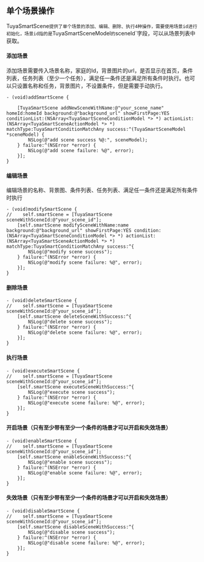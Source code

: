 ## 单个场景操作
TuyaSmartScene`提供了单个场景的添加、编辑、删除、执行4种操作，需要使用场景id进行初始化，场景id指的是`TuyaSmartSceneModel`的`sceneId`字段，可以从场景列表中获取。


#### 添加场景

添加场景需要传入场景名称，家庭的Id，背景图片的url，是否显示在首页，条件列表，任务列表（至少一个任务），满足任一条件还是满足所有条件时执行。也可以只设置名称和任务，背景图片，不设置条件，但是需要手动执行。


```objc
- (void)addSmartScene {

    [TuyaSmartScene addNewSceneWithName:@"your_scene_name" homeId:homeId background:@"background_url" showFirstPage:YES conditionList:(NSArray<TuyaSmartSceneConditionModel *> *) actionList:(NSArray<TuyaSmartSceneActionModel *> *) matchType:TuyaSmartConditionMatchAny success:^(TuyaSmartSceneModel *sceneModel) {
        NSLog(@"add scene success %@:", sceneModel);
    } failure:^(NSError *error) {
        NSLog(@"add scene failure: %@", error);
    }];
}

```
#### 编辑场景

编辑场景的名称、背景图、条件列表、任务列表、满足任一条件还是满足所有条件时执行

```objc
- (void)modifySmartScene {
//    self.smartScene = [TuyaSmartScene sceneWithSceneId:@"your_scene_id"];
    [self.smartScene modifySceneWithName:name background:@"background_url" showFirstPage:YES condition:(NSArray<TuyaSmartSceneConditionModel *> *) actionList:(NSArray<TuyaSmartSceneActionModel *> *) matchType:TuyaSmartConditionMatchAny success:^{
        NSLog(@"modify scene success");
    } failure:^(NSError *error) {
        NSLog(@"modify scene failure: %@", error);
    }];
}
```
#### 删除场景

```objc
- (void)deleteSmartScene {
//    self.smartScene = [TuyaSmartScene sceneWithSceneId:@"your_scene_id"];
    [self.smartScene deleteSceneWithSuccess:^{
        NSLog(@"delete scene success");
    } failure:^(NSError *error) {
        NSLog(@"delete scene failure: %@", error);
    }];
}
```
#### 执行场景

```objc
- (void)executeSmartScene {
//    self.smartScene = [TuyaSmartScene sceneWithSceneId:@"your_scene_id"];
	[self.smartScene executeSceneWithSuccess:^{
   		NSLog(@"execute scene success");    
    } failure:^(NSError *error) {
        NSLog(@"execute scene failure: %@", error);
    }];
}
```

#### 开启场景（只有至少带有至少一个条件的场景才可以开启和失效场景）
```objc
- (void)enableSmartScene {
//    self.smartScene = [TuyaSmartScene sceneWithSceneId:@"your_scene_id"];
	[self.smartScene enableSceneWithSuccess:^{
   		NSLog(@"enable scene success");    
    } failure:^(NSError *error) {
        NSLog(@"enable scene failure: %@", error);
    }];
}
```

#### 失效场景（只有至少带有至少一个条件的场景才可以开启和失效场景）
```objc
- (void)disableSmartScene {
//    self.smartScene = [TuyaSmartScene sceneWithSceneId:@"your_scene_id"];
	[self.smartScene disableSceneWithSuccess:^{
   		NSLog(@"disable scene success");    
    } failure:^(NSError *error) {
        NSLog(@"disable scene failure: %@", error);
    }];
}
```